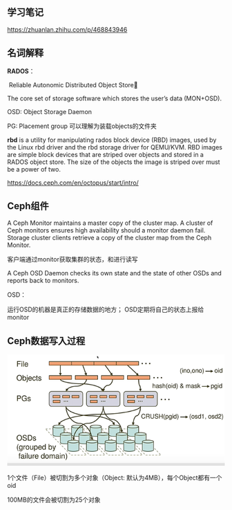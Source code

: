 ## 学习笔记

https://zhuanlan.zhihu.com/p/468843946



## 名词解释

**RADOS**： 

​	Reliable Autonomic Distributed Object Store[](https://docs.ceph.com/en/latest/glossary/#term-Reliable-Autonomic-Distributed-Object-Store)

The core set of storage software which stores the user’s data (MON+OSD).



OSD: Object Storage Daemon

PG: Placement group 可以理解为装载objects的文件夹



**rbd** is a utility for manipulating rados block device (RBD) images, used by the Linux rbd driver and the rbd storage driver for QEMU/KVM. RBD images are simple block devices that are striped over objects and stored in a RADOS object store. The size of the objects the image is striped over must be a power of two.

https://docs.ceph.com/en/octopus/start/intro/



## Ceph组件

A Ceph Monitor maintains a master copy of the cluster map. A cluster of Ceph monitors ensures high availability should a monitor daemon fail. Storage cluster clients retrieve a copy of the cluster map from the Ceph Monitor.

客户端通过monitor获取集群的状态，和进行读写



A Ceph OSD Daemon checks its own state and the state of other OSDs and reports back to monitors.

OSD：

运行OSD的机器是真正的存储数据的地方； OSD定期将自己的状态上报给monitor



## Ceph数据写入过程

![image-20220624162442189](image/image-20220624162442189.png)

1个文件（File）被切割为多个对象（Object: 默认为4MB），每个Object都有一个oid

100MB的文件会被切割为25个对象